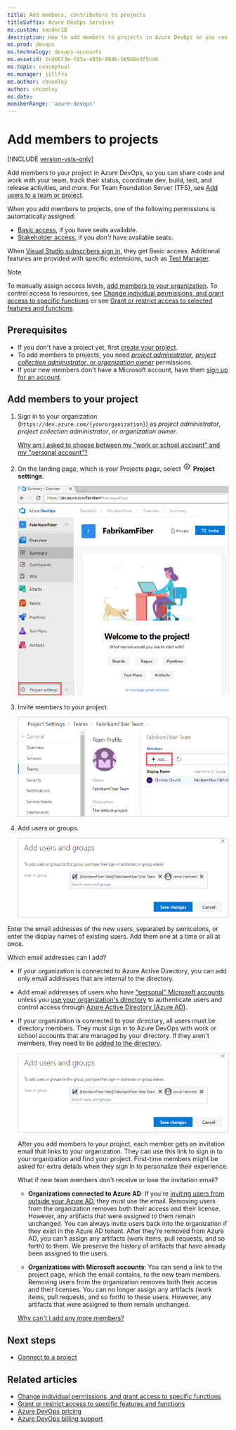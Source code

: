 ```yaml
---
title: Add members, contributors to projects
titleSuffix: Azure DevOps Services
ms.custom: seodec18
description: How to add members to projects in Azure DevOps so you can share code, work with your team, track status, coordinate dev, build, test, and release activities
ms.prod: devops
ms.technology: devops-accounts
ms.assetid: 1cd6673e-f83a-403b-884b-b69b8e3f5c46
ms.topic: conceptual
ms.manager: jillfra
ms.author: chcomley
author: chcomley
ms.date: 
monikerRange: 'azure-devops'
---
```

# Add members to projects

[!INCLUDE [version-vsts-only](../../_shared/version-vsts-only.md)]

Add members to your project in Azure DevOps, so you can share code and work with your team, track their status, coordinate dev, build, test, and release activities, and more. For Team Foundation Server (TFS), see [Add users to a team or project](../../organizations/security/add-users-team-project.md).

When you add members to projects, one of the following permissions is automatically assigned:

* [Basic access](https://visualstudio.microsoft.com/team-services/compare-features/),
if you have seats available.
* [Stakeholder access](https://visualstudio.microsoft.com/team-services/compare-features/),
if you *don't* have available seats.

When [Visual Studio subscribers sign in](https://visualstudio.microsoft.com/products/subscriber-benefits-vs), they get Basic access. Additional features are provided with specific extensions, such as [Test Manager](https://marketplace.visualstudio.com/items?itemName=ms.vss-testmanager-web).

> [!NOTE]
> To manually assign access levels, [add members to your organization](add-organization-users.md). To control access to resources, see [Change individual permissions, and grant access to specific functions](../../organizations/security/change-individual-permissions.md) or see [Grant or restrict access to selected features and functions](../../organizations/security/restrict-access.md).

## Prerequisites

* If you don't have a project yet, first [create your project](../projects/connect-to-projects.md).
* To add members to projects, you need [*project administrator*](../security/set-project-collection-level-permissions.md), [*project collection administrator*, or *organization owner*](faq-add-team-members.md#find-pca-owner) permissions.
* If your new members don't have a Microsoft account, have them [sign up for an account](https://signup.live.com/).

## Add members to your project

1. Sign in to your organization (`https://dev.azure.com/{yourorganization}`) as *project administrator*, *project collection administrator*, or *organization owner*.

   [Why am I asked to choose between my "work or school account" and my "personal account"?](faq-add-team-members.md#ChooseOrgAcctMSAcct)

2. On the landing page, which is your Projects page, select  ![gear icon](../../_img/icons/gear-icon.png) **Project settings**.

   ![The Projects page](../../_shared/_img/settings/open-project-settings-vert-brn.png)

3. Invite members to your project.

   ![On your project home page, select Invite a friend](_img/add-team-members/add-member-to-project.png)

4. Add users or groups.

    ![Project members list](_img/add-team-members/add-user-or-group-to-project.png)

 Enter the email addresses of the new users, separated by semicolons, or enter the display names of existing users. Add them one at a time or all at once.

Which email addresses can I add?

* If your organization is connected to Azure Active Directory, you can add only email addresses that are internal to the directory.

* Add email addresses of users who have ["personal" Microsoft accounts](https://www.microsoft.com/account) unless you [use your organization's directory](faq-add-team-members.md#ConnectedDirectory) to authenticate users and control access through [Azure Active Directory (Azure AD)](/azure/active-directory/fundamentals/active-directory-whatis).

* If your organization is connected to your directory, all users must be directory members. They must sign in to Azure DevOps with work or school accounts that are managed by your directory. If they aren't members, they need to be [added to the directory](add-external-user.md).

  ![Add members' sign in addresses or display names](_img/add-team-members/add-user-or-group-to-project.png)

  After you add members to your project, each member gets an invitation email that links to your organization. They can use this link to sign in to your organization and find your project. First-time members might be asked for extra details when they sign in to personalize their experience.

  What if new team members don't receive or lose the invitation email?

  * **Organizations connected to Azure AD**: If you're [inviting users from outside your Azure AD](/azure/active-directory/active-directory-b2b-what-is-azure-ad-b2b), they must use the email. Removing users from the organization removes both their access and their license. However, any artifacts that were assigned to them remain unchanged. You can always invite users back into the organization if they exist in the Azure AD tenant. After they're removed from Azure AD, you can't assign any artifacts (work items, pull requests, and so forth) to them. We preserve the history of artifacts that have already been assigned to the users.

  * **Organizations with Microsoft accounts**: You can send a link to the project page, which the email contains, to the new team members. Removing users from the organization removes both their access and their licenses. You can no longer assign any artifacts (work items, pull requests, and so forth) to these users. However, any artifacts that were assigned to them remain unchanged.

   [Why can't I add any more members?](faq-add-team-members.md#cant-add-users)

## Next steps

* [Connect to a project](../projects/connect-to-projects.md)

## Related articles

* [Change individual permissions, and grant access to specific functions](../../organizations/security/change-individual-permissions.md)
* [Grant or restrict access to specific features and functions](../../organizations/security/restrict-access.md)
* [Azure DevOps pricing](https://azure.microsoft.com/pricing/details/devops/azure-devops-services/)
* [Azure DevOps billing support](https://azure.microsoft.com/support/devops/) 